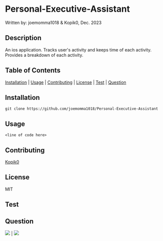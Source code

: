 # Personal-Executive-Assistant
Written by: joemomma1018 & Kopik0, Dec. 2023


## Description
An ios application. Tracks user's activity and keeps time of each activity. Provides a breakdown of each activity.


## Table of Contents
[Installation](#Installation) | [Usage](#Usage) | [Contributing](#Contributing) | [License](#License) | [Test](#Test) | [Question](#Question)


## Installation

`git clone https://github.com/joemomma1018/Personal-Executive-Assistant`


## Usage

`<line of code here>`


## Contributing

[Kopik0](https://github.com/Kopik0 "Kopik0")


## License

MIT


## Test



## Question

[![](https://img.shields.io/badge/gitHub-joemomma1018-blue?style=plastic)](https://github.com/joemomma1018) | 
[![](https://img.shields.io/badge/gitHub-Kopik0-blue?style=plastic)](https://github.com/Kopik0)